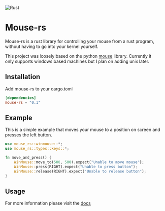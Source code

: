 ![Rust](https://github.com/DankDumpster/mouse-rs/workflows/Rust/badge.svg)
# Mouse-rs

Mouse-rs is a rust library for controlling your mouse from a rust program, without having to go into your kernel yourself.

This project was loosely based on the python [mouse](https://github.com/boppreh/mouse/blob/master/mouse) library.
Currently it only supports windows based machines but I plan on adding unix later.

## Installation
Add mouse-rs to your cargo.toml

```toml
[dependencies]
mouse-rs = "0.1"
```

## Example
This is a simple example that moves your mouse to a position on screen and presses the left button.

```rust
use mouse_rs::winmouse::*;
use mouse_rs::types::keys::*;

fn move_and_press() {
    WinMouse::move_to(500, 500).expect("Unable to move mouse");
    WinMouse::press(RIGHT).expect("Unable to press button");
    WinMouse::release(RIGHT).expect("Unable to release button");
}
```


## Usage
For more information please visit the [docs](https://docs.rs/mouse-rs/*/mouse_rs/)


